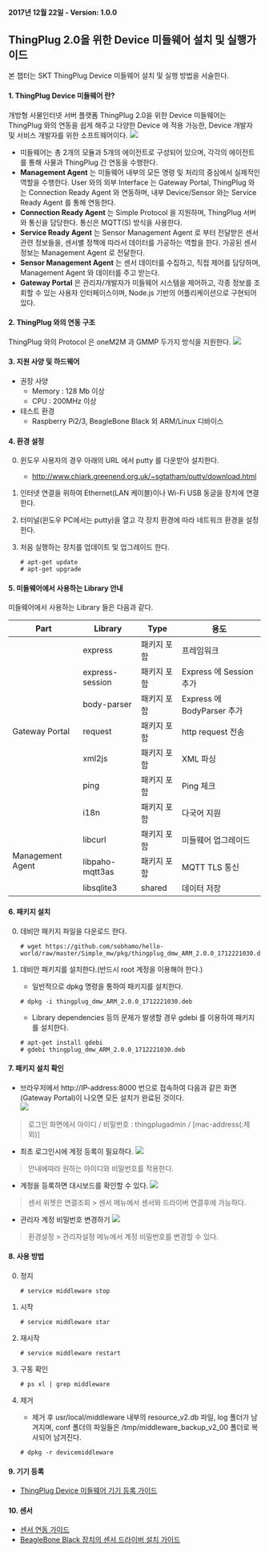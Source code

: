 
#### 2017년 12월 22일 - Version: 1.0.0

## ThingPlug 2.0을 위한 Device 미들웨어 설치 및 실행가이드
본 챕터는 SKT ThingPlug Device 미들웨어 설치 및 실행 방법을 서술한다.

#### 1. ThingPlug Device 미들웨어 란?
개방형 사물인터넷 서버 플랫폼 ThingPlug 2.0을 위한 Device 미들웨어는 ThingPlug 와의 연동을 쉽게 해주고 다양한 Device 에 적용 가능한, Device 개발자 및 서비스 개발자를 위한 소프트웨어이다.
![](images/simple_mw_architect.png)
* 미들웨어는 총 2개의 모듈과 5개의 에이전트로 구성되어 있으며, 각각의 에이전트를 통해 사물과 ThingPlug 간 연동을 수행한다.
* **Management Agent** 는 미들웨어 내부의 모든 명령 및 처리의 중심에서 실제적인 역할을 수행한다. User 와의 외부 Interface 는 Gateway Portal, ThingPlug 와는 Connection Ready Agent 와 연동하며, 내부 Device/Sensor 와는 Service Ready Agent 를 통해 연동한다.
* **Connection Ready Agent** 는 Simple Protocol 을 지원하며, ThingPlug 서버와 통신을 담당한다. 통신은 MQTT(S) 방식을 사용한다.
* **Service Ready Agent** 는 Sensor Management Agent 로 부터 전달받은 센서 관련 정보들을, 센서별 정책에 따라서 데이터를 가공하는 역할을 한다. 가공된 센서 정보는 Management Agent 로 전달한다.
* **Sensor Management Agent** 는 센서 데이터를 수집하고, 직접 제어를 담당하며, Management Agent 와 데이터를 주고 받는다.
* **Gateway Portal** 은 관리자/개발자가 미들웨어 시스템을 제어하고, 각종 정보를 조회할 수 있는 사용자 인터페이스이며, Node.js 기반의 어플리케이션으로 구현되어 있다.

#### 2. ThingPlug 와의 연동 구조
ThingPlug 와의 Protocol 은 oneM2M 과 GMMP 두가지 방식을 지원한다.
![](images/v1_overview.png)

#### 3. 지원 사양 및 하드웨어
* 권장 사양
  * Memory : 128 Mb 이상
  * CPU : 200MHz 이상
* 테스트 환경
  * Raspberry Pi2/3, BeagleBone Black 외 ARM/Linux 디바이스

#### 4. 환경 설정

0. 윈도우 사용자의 경우 아래의 URL 에서 putty 를 다운받아 설치한다.
	* http://www.chiark.greenend.org.uk/~sgtatham/putty/download.html
1. 인터넷 연결을 위하여 Ethernet(LAN 케이블)이나 Wi-Fi USB 동글을 장치에 연결한다.
2. 터미널(윈도우 PC에서는 putty)을 열고 각 장치 환경에 따라 네트워크 환경을 설정한다.
3. 처음 실행하는 장치를 업데이트 및 업그레이드 한다.

	```
	# apt-get update
	# apt-get upgrade
	```

#### 5. 미들웨어에서 사용하는 Library 안내
미들웨어에서 사용하는 Library 들은 다음과 같다.
<table>
<thead><tr><th>Part</th><th>Library</th><th>Type</th><th>용도</th></tr></thead>
<tbody>
<tr><td rowspan="7">Gateway Portal</td><td>express</td><td>패키지 포함</td><td>프레임워크</td></tr>
<tr><td>express-session</td><td>패키지 포함</td><td>Express 에 Session 추가</td></tr>
<tr><td>body-parser</td><td>패키지 포함</td><td>Express 에 BodyParser 추가</td></tr>
<tr><td>request</td><td>패키지 포함</td><td>http request 전송</td></tr>
<tr><td>xml2js</td><td>패키지 포함</td><td>XML 파싱</td></tr>
<tr><td>ping</td><td>패키지 포함</td><td>Ping 체크</td></tr>
<tr><td>i18n</td><td>패키지 포함</td><td>다국어 지원</td></tr>
<tr><td rowspan="4">Management Agent</td><td>libcurl</td><td>패키지 포함</td><td>미들웨어 업그레이드</td></tr>
<tr><td>libpaho-mqtt3as</td><td>패키지 포함</td><td>MQTT TLS 통신</td></tr>
<tr><td>libsqlite3</td><td>shared</td><td>데이터 저장</td></tr>
</tbody>
</table>

#### 6. 패키지 설치
0. 데비안 패키지 파일을 다운로드 한다.

	```
	# wget https://github.com/sobhamo/hello-world/raw/master/Simple_mw/pkg/thingplug_dmw_ARM_2.0.0_1712221030.deb
	```

1. 데비안 패키지를 설치한다.(반드시 root 계정을 이용해야 한다.)	

	* 일반적으로 dpkg 명령을 통하여 패키지를 설치한다.
	```
	# dpkg -i thingplug_dmw_ARM_2.0.0_1712221030.deb
	```
	* Library dependencies 등의 문제가 발생할 경우 gdebi 를 이용하여 패키지를 설치한다.
	```
	# apt-get install gdebi
	# gdebi thingplug_dmw_ARM_2.0.0_1712221030.deb
	```

#### 7. 패키지 설치 확인
* 브라우저에서 http://IP-address:8000 번으로 접속하여 다음과 같은 화면(Gateway Portal)이 나오면 모든 설치가 완료된 것이다.  
![](images/gpIntro.png)
> 로그인 화면에서 아이디 / 비밀번호 : thingplugadmin / [mac-address(:제외)]

* 최초 로그인시에 계정 등록이 필요하다.
![](images/v1_gp_changeAccount.png)
> 안내에따라 원하는 아이디와 비밀번호를 적용한다.

* 계정을 등록하면 대시보드를 확인할 수 있다.
![](images/gp_dashboard.png)
> 센서 위젯은 연결조회 > 센서 메뉴에서 센서와 드라이버 연결후에 가능하다.

* 관리자 계정 비밀번호 변경하기
![](images/gpPwd.png)
> 환경설정 > 관리자설정 메뉴에서 계정 비밀번호를 변경할 수 있다.

#### 8. 사용 방법
0. 정지

	```
	# service middleware stop
	```

1. 시작

	```
	# service middleware star
	```

2. 재시작

	```
	# service middleware restart
	```

3. 구동 확인

	```
	# ps xl | grep middleware
	```

4. 제거
	* 제거 후 usr/local/middleware 내부의 resource_v2.db 파일, log 폴더가 남겨지며, conf 폴더의 파일들은 /tmp/middleware_backup_v2_00 폴더로 복사되어 남겨진다.

	```
	# dpkg -r devicemiddleware
	```

#### 9. 기기 등록
* [ThingPlug Device 미들웨어 기기 등록 가이드](Simple_Guide.md)

#### 10. 센서
* [센서 연동 가이드](Sensor_Guide.md)
* [BeagleBone Black 장치의 센서 드라이버 설치 가이드](BBB_Sensor_Installation.md)


